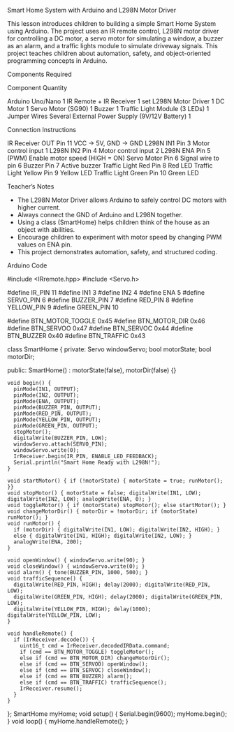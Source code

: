 Smart Home System with Arduino and L298N Motor Driver

This lesson introduces children to building a simple Smart Home System using Arduino. The project uses an IR remote control, L298N motor driver for controlling a DC motor, a servo motor for simulating a window, a buzzer as an alarm, and a traffic lights module to simulate driveway signals. This project teaches children about automation, safety, and object-oriented programming concepts in Arduino.



Components Required

Component	Quantity

Arduino Uno/Nano	1
IR Remote + IR Receiver	1 set
L298N Motor Driver	1
DC Motor	1
Servo Motor (SG90)	1
Buzzer	1
Traffic Light Module (3 LEDs)	1
Jumper Wires	Several
External Power Supply (9V/12V Battery)	1



Connection Instructions

IR Receiver OUT	Pin 11	VCC → 5V, GND → GND
L298N IN1	Pin 3	Motor control input 1
L298N IN2	Pin 4	Motor control input 2
L298N ENA	Pin 5 (PWM)	Enable motor speed (HIGH = ON)
Servo Motor	Pin 6	Signal wire to pin 6
Buzzer	Pin 7	Active buzzer
Traffic Light Red	Pin 8	Red LED
Traffic Light Yellow	Pin 9	Yellow LED
Traffic Light Green	Pin 10	Green LED


Teacher’s Notes

- The L298N Motor Driver allows Arduino to safely control DC motors with higher current.
- Always connect the GND of Arduino and L298N together.
- Using a class (SmartHome) helps children think of the house as an object with abilities.
- Encourage children to experiment with motor speed by changing PWM values on ENA pin.
- This project demonstrates automation, safety, and structured coding.



Arduino Code

#include <IRremote.hpp>
#include <Servo.h>

#define IR_PIN      11
#define IN1         3
#define IN2         4
#define ENA         5
#define SERVO_PIN   6
#define BUZZER_PIN  7
#define RED_PIN     8
#define YELLOW_PIN  9
#define GREEN_PIN   10

#define BTN_MOTOR_TOGGLE  0x45
#define BTN_MOTOR_DIR     0x46
#define BTN_SERVOO        0x47
#define BTN_SERVOC        0x44
#define BTN_BUZZER        0x40
#define BTN_TRAFFIC       0x43

class SmartHome {
  private:
    Servo windowServo;
    bool motorState;
    bool motorDir;

  public:
    SmartHome() : motorState(false), motorDir(false) {}

    void begin() {
      pinMode(IN1, OUTPUT);
      pinMode(IN2, OUTPUT);
      pinMode(ENA, OUTPUT);
      pinMode(BUZZER_PIN, OUTPUT);
      pinMode(RED_PIN, OUTPUT);
      pinMode(YELLOW_PIN, OUTPUT);
      pinMode(GREEN_PIN, OUTPUT);
      stopMotor();
      digitalWrite(BUZZER_PIN, LOW);
      windowServo.attach(SERVO_PIN);
      windowServo.write(0);
      IrReceiver.begin(IR_PIN, ENABLE_LED_FEEDBACK);
      Serial.println("Smart Home Ready with L298N!");
    }

    void startMotor() { if (!motorState) { motorState = true; runMotor(); }}
    void stopMotor() { motorState = false; digitalWrite(IN1, LOW); digitalWrite(IN2, LOW); analogWrite(ENA, 0); }
    void toggleMotor() { if (motorState) stopMotor(); else startMotor(); }
    void changeMotorDir() { motorDir = !motorDir; if (motorState) runMotor(); }
    void runMotor() {
      if (motorDir) { digitalWrite(IN1, LOW); digitalWrite(IN2, HIGH); }
      else { digitalWrite(IN1, HIGH); digitalWrite(IN2, LOW); }
      analogWrite(ENA, 200);
    }

    void openWindow() { windowServo.write(90); }
    void closeWindow() { windowServo.write(0); }
    void alarm() { tone(BUZZER_PIN, 1000, 500); }
    void trafficSequence() {
      digitalWrite(RED_PIN, HIGH); delay(2000); digitalWrite(RED_PIN, LOW);
      digitalWrite(GREEN_PIN, HIGH); delay(2000); digitalWrite(GREEN_PIN, LOW);
      digitalWrite(YELLOW_PIN, HIGH); delay(1000); digitalWrite(YELLOW_PIN, LOW);
    }

    void handleRemote() {
      if (IrReceiver.decode()) {
        uint16_t cmd = IrReceiver.decodedIRData.command;
        if (cmd == BTN_MOTOR_TOGGLE) toggleMotor();
        else if (cmd == BTN_MOTOR_DIR) changeMotorDir();
        else if (cmd == BTN_SERVOO) openWindow();
        else if (cmd == BTN_SERVOC) closeWindow();
        else if (cmd == BTN_BUZZER) alarm();
        else if (cmd == BTN_TRAFFIC) trafficSequence();
        IrReceiver.resume();
      }
    }
};
SmartHome myHome;
void setup() { Serial.begin(9600); myHome.begin(); }
void loop() { myHome.handleRemote(); }

